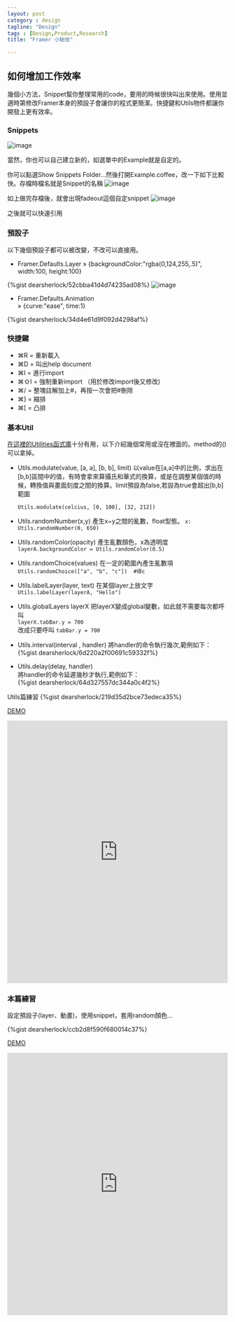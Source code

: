 ```yaml
---
layout: post
category : design 
tagline: "Design"
tags : [Design,Product,Research]
title: "Framer 小秘技"

---
```

## 如何增加工作效率
幾個小方法，Snippet幫你整理常用的code，要用的時候很快叫出來使用。使用並適時第修改Framer本身的預設子會讓你的程式更簡潔。快捷鍵和Utils物件都讓你開發上更有效率。


### Snippets

![image](https://farm6.staticflickr.com/5716/23590621069_8f011811f6_o.png)

當然，你也可以自己建立新的，如選單中的Example就是自定的。

你可以點選Show Snippets Folder...然後打開Example.coffee，改一下如下比較快。存檔時檔名就是Snippet的名稱
![image](https://farm6.staticflickr.com/5671/23590823769_89bb2e8fd3_o.png)

如上做完存檔後，就會出現fadeout這個自定snippet
![image](https://farm6.staticflickr.com/5707/23932621416_8661c704e0_o.png)

之後就可以快速引用

### 預設子

以下幾個預設子都可以被改變，不改可以直接用。

- Framer.Defaults.Layer
» {backgroundColor:"rgba(0,124,255,.5)", width:100, height:100}  

{%gist dearsherlock/52cbba41d4d74235ad08%}
![image](https://farm2.staticflickr.com/1646/23963835215_5765ecf6d1_o.png)

- Framer.Defaults.Animation  
» {curve:"ease", time:1}


{%gist dearsherlock/34d4e61d9f092d4298af%}


### 快捷鍵

- ⌘R  = 重新載入
- ⌘D  = 叫出help document
- ⌘I  = 進行import
- ⌘⇧I = 強制重新import （用於修改import後又修改)
- ⌘/  = 整塊註解加上#，再按一次會把#刪除
- ⌘]  = 縮排
- ⌘[  = 凸排


### 基本Util
[在這裡的Utilities函式庫](http://framerjs.com/docs/#utils.utilities)十分有用，以下介紹幾個常用或沒在裡面的。method的()可以拿掉。

- Utils.modulate(value, [a, a], [b, b], limit) 
  以value在[a,a]中的比例，求出在[b,b]區間中的值，有時會拿來算攝氏和華式的換算，或是在調整某個值的時候，轉換值與畫面刻度之間的換算。limit預設為false,若設為true會超出[b,b]範圍
 	
  `Utils.modulate(celcius, [0, 100], [32, 212])`

- Utils.randomNumber(x,y)
  產生x~y之間的亂數，float型態。
	`x: Utils.randomNumber(0, 650) `

- Utils.randomColor(opacity)
  產生亂數顏色，x為透明度
  `layerA.backgroundColor = Utils.randomColor(0.5)`

- Utils.randomChoice(values)
  在一定的範圍內產生亂數項
  `Utils.randomChoice(["a", "b", "c"])  #得c `
  
- Utils.labelLayer(layer, text)
  在某個layer上放文字
  `Utils.labelLayer(layerA, "Hello")`
  
- Utils.globalLayers layerX
  把layerX變成global變數，如此就不需要每次都呼叫  
  `layerX.tabBar.y = 700`  
  改成只要呼叫
  `tabBar.y = 700`
  
- Utils.interval(interval , handler)
  將handler的命令執行幾次,範例如下：  
  {%gist dearsherlock/6d220a2f00691c59332f%}

- Utils.delay(delay, handler)  
  將handler的命令延遲幾秒才執行,範例如下：  
  {%gist dearsherlock/64d327557dc344a0c4f2%}

Utils篇練習
{%gist dearsherlock/219d35d2bce73edeca35%}

[DEMO](http://share.framerjs.com/fvu4msjmppto/)


<iframe src="http://share.framerjs.com/fvu4msjmppto/" height="600" width="100%" frameborder="0" 
     allowfullscreen="allowfullscreen">
</iframe>

### 本篇練習
設定預設子(layer、動畫)，使用snippet，套用random顏色...

{%gist dearsherlock/ccb2d8f590f680014c37%}

[DEMO](http://share.framerjs.com/t078lxvll4fx/)

<iframe src="http://share.framerjs.com/t078lxvll4fx/" height="600" width="100%" frameborder="0" 
     allowfullscreen="allowfullscreen">
</iframe>

